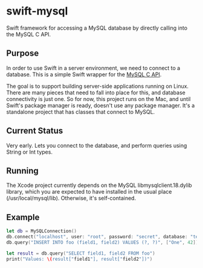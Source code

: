 # swift-mysql

Swift framework for accessing a MySQL database by directly calling into the MySQL C API.

## Purpose

In order to use Swift in a server environment, we need to connect to a database.  This is a simple Swift wrapper for the [MySQL C API](http://dev.mysql.com/doc/refman/5.7/en/c-api.html).

The goal is to support building server-side applications running on Linux. There are many pieces that 
need to fall into place for this, and database connectivity is just one. So for now, this project runs on the Mac, and
until Swift's package manager is ready, doesn't use any package manager. It's a standalone project that has 
classes that connect to MySQL.

## Current Status

Very early. Lets you connect to the database, and perform queries using String or Int types.

## Running

The Xcode project currently depends on the MySQL libmysqlclient.18.dylib library, which you are expected to have installed 
in the usual place (/usr/local/mysql/lib).  Otherwise, it's self-contained.

## Example

```Swift
let db = MySQLConnection()
db.connect("localhost", user: "root", password: "secret", database: "testdb")
db.query("INSERT INTO foo (field1, field2) VALUES (?, ?)", ["One", 42])
```

```Swift
let result = db.query("SELECT field1, field2 FROM foo")
print("Values: \(result["field1"], result["field2"])")
```
